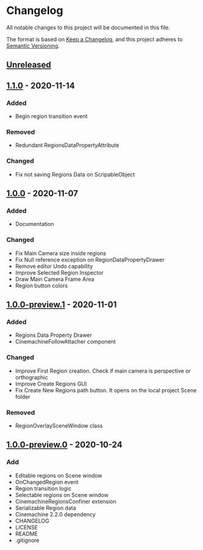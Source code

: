 # Changelog
All notable changes to this project will be documented in this file.

The format is based on [Keep a Changelog](https://keepachangelog.com/en/1.0.0/),
and this project adheres to [Semantic Versioning](https://semver.org/spec/v2.0.0.html).

## [Unreleased]

## [1.1.0] - 2020-11-14
### Added
- Begin region transition event

### Removed
- Redundant RegionsDataPropertyAttribute

### Changed
- Fix not saving Regions Data on ScripableObject

## [1.0.0] - 2020-11-07
### Added
- Documentation

### Changed
- Fix Main Camera size inside regions
- Fix Null reference exception on RegionDataPropertyDrawer
- Remove editor Undo capability
- Improve Selected Region Inspector
- Draw Main Camera Frame Area
- Region button colors

## [1.0.0-preview.1] - 2020-11-01
### Added
- Regions Data Property Drawer
- CinemachineFollowAttacher component

### Changed
- Improve First Region creation. Check if main camera is perspective or orthographic
- Improve Create Regions GUI
- Fix Create New Regions path button. It opens on the local project Scene folder

### Removed
- RegionOverlaySceneWindow class

## [1.0.0-preview.0] - 2020-10-24
### Add
- Editable regions on Scene window
- OnChangedRegion event
- Region transition logic
- Selectable regions on Scene window
- CinemachineRegionsConfiner extension
- Serializable Region data
- Cinemachine 2.2.0 dependency
- CHANGELOG
- LICENSE
- README
- .gitignore

[Unreleased]: https://bitbucket.org/nostgameteam/cinemachine-regions/branches/compare/master%0D1.1.0
[1.1.0]: https://bitbucket.org/nostgameteam/cinemachine-regions/src/1.1.0/
[1.0.0]: https://bitbucket.org/nostgameteam/cinemachine-regions/src/1.0.0/
[1.0.0-preview.1]: https://bitbucket.org/nostgameteam/cinemachine-regions/src/1.0.0-preview.1/
[1.0.0-preview.0]: https://bitbucket.org/nostgameteam/cinemachine-regions/src/1.0.0-preview.0/